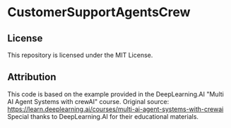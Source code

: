 # CustomerSupportAgentsCrew

## License
This repository is licensed under the MIT License.

## Attribution
This code is based on the example provided in the DeepLearning.AI "Multi AI Agent Systems with crewAI" course. 
Original source: https://learn.deeplearning.ai/courses/multi-ai-agent-systems-with-crewai
Special thanks to DeepLearning.AI for their educational materials.
